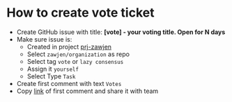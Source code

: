 # How to create vote ticket

- Create GitHub issue with title: **[vote] - your voting title. Open for N days**
- Make sure issue is:
  - Created in project [prj-zawjen](https://github.com/orgs/zawjen/projects/8)
  - Select `zawjen/organization` as repo 
  - Select tag `vote` or `lazy consensus`
  - Assign it `yourself`
  - Select Type `Task`
- Create first comment with text `Votes`
- Copy [link](https://github.com/zawjen/organization/issues/10#issuecomment-2668220029) of first comment and share it with team
